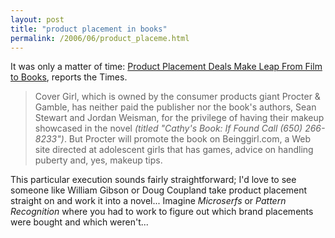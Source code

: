 ```yaml
---
layout: post
title: "product placement in books"
permalink: /2006/06/product_placeme.html
---
```


It was only a matter of time: [Product Placement Deals Make Leap From Film to Books](http://www.nytimes.com/2006/06/12/business/media/12book.html "Product Placement Deals Make Leap From Film to Books - New York Times"), reports the Times.

> Cover Girl, which is owned by the consumer products giant Procter & Gamble, has neither paid the publisher nor the book's authors, Sean Stewart and Jordan Weisman, for the privilege of having their makeup showcased in the novel _(titled "Cathy's Book: If Found Call (650) 266-8233")_. But Procter will promote the book on Beinggirl.com, a Web site directed at adolescent girls that has games, advice on handling puberty and, yes, makeup tips.

This particular execution sounds fairly straightforward; I'd love to see someone like William Gibson or Doug Coupland take product placement straight on and work it into a novel... Imagine _Microserfs_ or _Pattern Recognition_ where you had to work to figure out which brand placements were bought and which weren't...